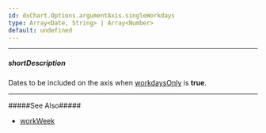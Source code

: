 ```yaml
---
id: dxChart.Options.argumentAxis.singleWorkdays
type: Array<Date, String> | Array<Number>
default: undefined
---
```

---
##### shortDescription
Dates to be included on the axis when [workdaysOnly](/api-reference/20%20Data%20Visualization%20Widgets/dxChart/1%20Configuration/argumentAxis/workdaysOnly.md '/Documentation/ApiReference/Data_Visualization_Widgets/dxChart/Configuration/argumentAxis/#workdaysOnly') is **true**.

---
#####See Also#####
- [workWeek](/api-reference/20%20Data%20Visualization%20Widgets/dxChart/1%20Configuration/argumentAxis/workWeek.md '/Documentation/ApiReference/Data_Visualization_Widgets/dxChart/Configuration/argumentAxis/#workWeek')